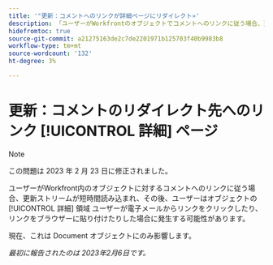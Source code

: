 ```yaml
---
title: '"更新：コメントへのリンクが詳細ページにリダイレクト»'
description: 「ユーザーがWorkfrontのオブジェクトでコメントへのリンクに従う場合、更新ストリームが短時間読み込まれ、その後、ユーザーはオブジェクトの詳細領域にリダイレクトされます。 ユーザーが電子メールからリンクをクリックしたり、リンクをブラウザーに貼り付けたりした場合に発生する可能性があります。
hidefromtoc: true
source-git-commit: a21275163de2c7de2201971b125703f40b9983b8
workflow-type: tm+mt
source-wordcount: '132'
ht-degree: 3%

---
```



# 更新：コメントのリダイレクト先へのリンク [!UICONTROL 詳細] ページ

>[!NOTE]
>
>この問題は 2023 年 2 月 23 日に修正されました。

ユーザーがWorkfront内のオブジェクトに対するコメントへのリンクに従う場合、更新ストリームが短時間読み込まれ、その後、ユーザーはオブジェクトの [!UICONTROL 詳細] 領域 ユーザーが電子メールからリンクをクリックしたり、リンクをブラウザーに貼り付けたりした場合に発生する可能性があります。

現在、これは Document オブジェクトにのみ影響します。

_最初に報告されたのは 2023年2月6日です。_

